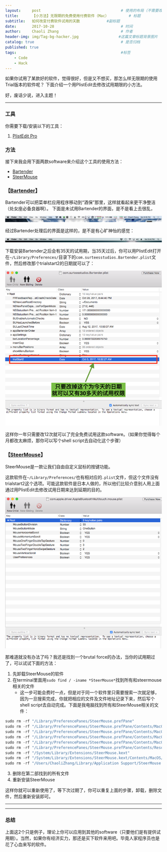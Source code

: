 ```yaml
---
layout:     post                                    # 使用的布局（不需要改）
title:      【小方法】无限期的免费使用付费软件（Mac）         # 标题
subtitle:   如何改变付费软件试用的天数            #副标题
date:       2017-10-28                              # 时间
author:     Chaoli Zhang                            # 作者
header-img: img/Tag-bg-hacker.jpg                  #这篇文章标题背景图片
catalog: true                                       # 是否归档
published: true
tags:                                               #标签
    - Code
    - Hack
---
```


如果你试用了某款好的软件，觉得很好，但是又不想买，那怎么样无限期的使用Trial版本的软件呢？
下面介绍一个用PlistEdit去修改试用期限的小方法。

好，废话少说，进入主题！

---
### 工具

你需要下载/安装以下的工具：

1. [PlistEdit Pro](https://www.fatcatsoftware.com/plisteditpro/)

### 方法
接下来我会用下面两款software来介绍这个工具的使用方法：

- [Bartender](https://www.macbartender.com/)
- [SteerMouse](http://plentycom.jp/en/steermouse/)

### 【[Bartender](https://www.macbartender.com/)】

Bartender可以把菜单栏应用程序移动到“酒保”那里，这样就看起来更干净整洁（处女座必备良器啊）。
下面是未试用Bartender的界面，是不是看上去很乱，

![bartender_1.png](/img/Free_app/bartender_1.png "bartender_1.png")

经过Bartender处理后的界面是这样的，是不是有心旷神怡的感觉：

![bartender_2.png](/img/Free_app/bartender_2.png "bartender_2.png")

下载安装Bartender之后会有35天的试用期，当35天过后，你可以用PlistEdit打开在`~/Library/Preferences/`目录下的`com.surteesstudios.Bartender.plist`文件，然后修改那个trialstart2的日期就可以了：

![bartender_3.png](/img/Free_app/bartender_3.png "bartender_3.png")

这样你一年只需要改12次就可以了完全免费试用这款software。（如果你觉得每个月都改太麻烦，那你可以写个shell script去自动化这个步骤）

### 【[SteerMouse](http://plentycom.jp/en/steermouse/)】

SteerMouse是一款让我们自由自定义鼠标的按键功能。

这款软件在`~/Library/Preferences/`也有相对应的`.plist`文件，但这个文件没有trialstart2这个选项。可能这款软件是日本人做的，所以他们比较介意别人用上面通过用PlistEdit去修改试用日期来达到延期的目的。

![steermouse_1.png](/img/Free_app/steermouse_1.png "steermouse_1.png")

那难道就没有办法了吗？我还是找到一个brutal force的办法，当你的试用期过了，可以试试下面的方法：

1. 先卸载SteerMouse的软件
2. 在terminal里面用`sudo find / -iname *SteerMouse*`找到所有和steermouse相关的文件
    - 这一步可能会费时一点，但是对于同一个软件里只需要搜索一次就足够，因为一旦搜索完成，你就把相应的文件及文件地址记录下来，然后写个shell script去自动完成。下面是我电脑找到所有和SteerMouse相关的文件：

```js
sudo rm -rf "/Library/PreferencePanes/SteerMouse.prefPane"
sudo rm -rf "/Library/PreferencePanes/SteerMouse.prefPane/Contents/MacOS/SteerMouse"
sudo rm -rf "/Library/PreferencePanes/SteerMouse.prefPane/Contents/MacOS/SteerMouse Manager.app"
sudo rm -rf "/Library/PreferencePanes/SteerMouse.prefPane/Contents/MacOS/SteerMouse Manager.app/Contents/MacOS/SteerMouse Manager"
sudo rm -rf "/Library/PreferencePanes/SteerMouse.prefPane/Contents/MacOS/SteerMouse Manager.app/Contents/Resources/SteerMouse.icns"
sudo rm -rf "/Library/PreferencePanes/SteerMouse.prefPane/Contents/Resources/SteerMouse.icns"
sudo rm -rf "/System/Library/Extensions/SteerMouse.kext"
sudo rm -rf "/System/Library/Extensions/SteerMouse.kext/Contents/MacOS/SteerMouse"
sudo rm -rf "/Users/ChaoliZhang/Library/Application Support/SteerMouse & CursorSense"

```
3. 删除在第二部找到的所有文件
4. 重新安装SteerMouse

这样你就可以重新使用了，等下次过期了，你可以重复上面的步骤，卸载，删除文件，然后重新安装即可。

---
---
### 总结

上面这2个只是例子，理论上你可以应用到其他的software（只要他们是有提供试用期）。当然，如果你有经济实力，那还是买下软件来用吧。毕竟人家程序员也是花了心血来写的软件。



